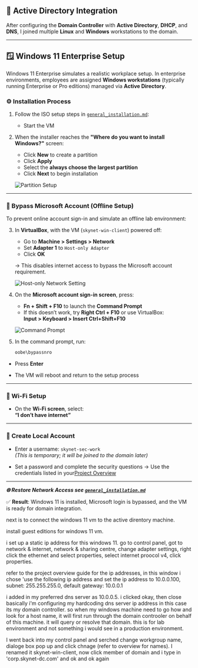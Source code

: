 ## 🏢 Active Directory Integration

After configuring the **Domain Controller** with **Active Directory**, **DHCP**, and **DNS**, I joined multiple **Linux** and **Windows** workstations to the domain.

---

## 🪟 Windows 11 Enterprise Setup

Windows 11 Enterprise simulates a realistic workplace setup. In enterprise environments, employees are assigned **Windows workstations** (typically running Enterprise or Pro editions) managed via **Active Directory**.

### ⚙️ Installation Process

1. Follow the ISO setup steps in [`general_installation.md`](./1.general_installation.md):
   - Start the VM

2. When the installer reaches the **"Where do you want to install Windows?"** screen:
   - Click **New** to create a partition
   - Click **Apply**
   - Select the **always choose the largest partition**
   - Click **Next** to begin installation

   ![Partition Setup](img/partition-setup.png)

---

### 🚫 Bypass Microsoft Account (Offline Setup)

To prevent online account sign-in and simulate an offline lab environment:

3. In **VirtualBox**, with the VM (`skynet-win-client`) powered off:
   - Go to **Machine > Settings > Network**
   - Set **Adapter 1** to `Host-only Adapter`
   - Click **OK**

   → This disables internet access to bypass the Microsoft account requirement.

   ![Host-only Network Setting](img/hostonly-setting.png)

4. On the **Microsoft account sign-in screen**, press:
   - **Fn + Shift + F10** to launch the **Command Prompt**  
   - If this doesn’t work, try **Right Ctrl + F10** or use VirtualBox:  
     **Input > Keyboard > Insert Ctrl+Shift+F10**

   ![Command Prompt](img/commandprompt.png)

5. In the command prompt, run:
   ```bash
   oobe\bypassnro

- Press **Enter**

- The VM will reboot and return to the setup process

---

### 📡 Wi-Fi Setup

- On the **Wi-Fi screen**, select:  
  **“I don’t have internet”**

---

### 👤 Create Local Account

- Enter a username:  `skynet-sec-work`  
  _(This is temporary; it will be joined to the domain later)_

- Set a password and complete the security questions → Use the credentials listed in your[Project Overview](./README.md)

---

***🌐 Restore Network Access see [`general_installation.md`](general_installation.md)***


✅ **Result**: Windows 11 is installed, Microsoft login is bypassed, and the VM is ready for domain integration.

next is to connect the windows 11 vm to the active direntory machine. 

install guest editions for windows 11 vm.

i set up a static ip address for this windows 11.
go to control panel, got to network & internet, network & sharing centre, change adapter settings, right click the ethernet and select properties, select internet proocol v4, click properties.

refer to the project overview guide for the ip addresses, in this window i chose 'use the following ip address and set the ip address to 10.0.0.100, subnet: 255.255.255.0, default gateway: 10.0.0.1

i added in my preferred dns server as 10.0.0.5. i clicked okay, then close
basically i'm configuring my hardcoding dns server ip address in this case its my domain controller. so when my windows machine need to go how and look for a host name, it will first run through the domain controoler on behalf of this machine. it will query   or resolve that domain. this is for lab environment and not something i would see in a production environment.

I went back into my control panel and serched change workgroup name, dialoge box pop up and click chnage (refer to overview for names). I renamed it skynet-win-client, now click member of domain and i type in 'corp.skynet-dc.com' and ok and ok again
